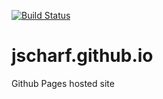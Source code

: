 [![Build Status](https://travis-ci.org/jscharf/jscharf.github.io.svg?branch=master)](https://travis-ci.org/jscharf/jscharf.github.io)

# jscharf.github.io
Github Pages hosted site
